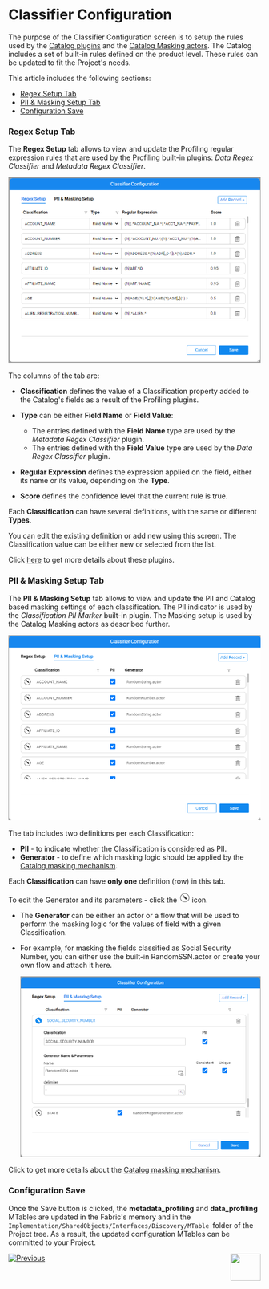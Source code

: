 # Classifier Configuration

The purpose of the Classifier Configuration screen is to setup the rules used by the [Catalog plugins](04_plugin_framework.md#built-in-plugins) and the [Catalog Masking actors](11_catalog_masking.md). The Catalog includes a set of built-in rules defined on the product level. These rules can be updated to fit the Project's needs. 

This article includes the following sections:

* [Regex Setup Tab](10_classifier_configuration.md#regex-setup-tab)
* [PII & Masking Setup Tab](10_classifier_configuration.md#pii--masking-setup-tab)
* [Configuration Save](10_classifier_configuration.md#configuration-save)

### Regex Setup Tab

The **Regex Setup** tab allows to view and update the Profiling regular expression rules that are used by the Profiling built-in plugins: *Data Regex Classifier* and *Metadata Regex Classifier*. 

<img src="images/classifier.png" style="zoom: 67%;" />

The columns of the tab are:

* **Classification** defines the value of a Classification property added to the Catalog's fields as a result of the Profiling plugins. 

* **Type** can be either **Field Name** or **Field Value**:
  * The entries defined with the **Field Name** type are used by the *Metadata Regex Classifier* plugin.
  * The entries defined with the **Field Value** type are used by the *Data Regex Classifier* plugin.
* **Regular Expression** defines the expression applied on the field, either its name or its value, depending on the **Type**.
* **Score** defines the confidence level that the current rule is true. 

Each **Classification** can have several definitions, with the same or different **Types**.

You can edit the existing definition or add new using this screen. The Classification value can be either new or selected from the list.

Click [here](04_plugin_framework.md#built-in-plugins) to get more details about these plugins. 

### PII & Masking Setup Tab

The **PII & Masking Setup** tab allows to view and update the PII and Catalog based masking settings of each classification. The PII indicator is used by the *Classification PII Marker* built-in plugin. The Masking setup is used by the Catalog Masking actors as described further. 

<img src="images/classifier_pii_masking.png" style="zoom: 67%;" />

The tab includes two definitions per each Classification:

* **PII** - to indicate whether the Classification is considered as PII. 
* **Generator** - to define which masking logic should be applied by the [Catalog masking mechanism](09_build_artifacts.md#catalog-masking).

Each **Classification** can have **only one** definition (row) in this tab.

To edit the Generator and its parameters - click the <img src="images/edit_masking.png" style="zoom: 80%;" /> icon.

* The **Generator** can be either an actor or a flow that will be used to perform the masking logic for the values of field with a given Classification.

* For example, for masking the fields classified as Social Security Number, you can either use the built-in RandomSSN.actor or create your own flow and attach it here.

  <img src="images/classifier_pii_masking_edit.png" style="zoom: 67%;" />

Click to get more details about the [Catalog masking mechanism](09_build_artifacts.md#catalog-masking).

### Configuration Save

Once the Save button is clicked, the **metadata_profiling** and **data_profiling** MTables are updated in the Fabric's memory and in the ```Implementation/SharedObjects/Interfaces/Discovery/MTable ```folder of the Project tree. As a result, the updated configuration MTables can be committed to your Project.



[![Previous](/articles/images/Previous.png)](08_search_catalog.md)[<img align="right" width="60" height="54" src="/articles/images/Next.png">](11_catalog_masking.md) 

